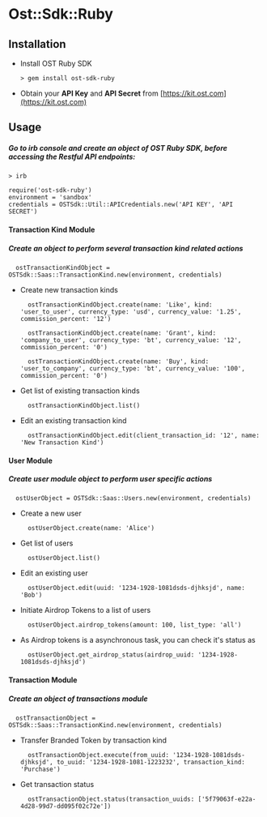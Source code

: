 # Ost::Sdk::Ruby

## Installation

* Install OST Ruby SDK

  ```
  > gem install ost-sdk-ruby
  
  ```
* Obtain your <b>API Key</b> and <b>API Secret</b> from [https://kit.ost.com](https://kit.ost.com)

## Usage

##### Go to irb console and create an object of OST Ruby SDK, before accessing the Restful API endpoints:

  ```
  > irb
  
  require('ost-sdk-ruby')
  environment = 'sandbox'
  credentials = OSTSdk::Util::APICredentials.new('API KEY', 'API SECRET')
  ```

#### Transaction Kind Module 

##### Create an object to perform several transaction kind related actions

  ```
    ostTransactionKindObject = OSTSdk::Saas::TransactionKind.new(environment, credentials)
  ```

* Create new transaction kinds

  ```
    ostTransactionKindObject.create(name: 'Like', kind: 'user_to_user', currency_type: 'usd', currency_value: '1.25', commission_percent: '12')
  ```
  
  ```
    ostTransactionKindObject.create(name: 'Grant', kind: 'company_to_user', currency_type: 'bt', currency_value: '12', commission_percent: '0')
  ```
 
  ```
    ostTransactionKindObject.create(name: 'Buy', kind: 'user_to_company', currency_type: 'bt', currency_value: '100', commission_percent: '0')
  ```
  
* Get list of existing transaction kinds

  ```
    ostTransactionKindObject.list()
  ```
  
* Edit an existing transaction kind

  ```
    ostTransactionKindObject.edit(client_transaction_id: '12', name: 'New Transaction Kind')
  ```
  
#### User Module

##### Create user module object to perform user specific actions

  ```
    ostUserObject = OSTSdk::Saas::Users.new(environment, credentials)
  ```
 
* Create a new user

  ```
    ostUserObject.create(name: 'Alice')
  ```

* Get list of users   
 
  ``` 
    ostUserObject.list()
  ```
  
* Edit an existing user
 
  ```
    ostUserObject.edit(uuid: '1234-1928-1081dsds-djhksjd', name: 'Bob')
  ```
  
* Initiate Airdrop Tokens to a list of users

  ```
    ostUserObject.airdrop_tokens(amount: 100, list_type: 'all')
  ```
    
* As Airdrop tokens is a asynchronous task, you can check it's status as

  ```
    ostUserObject.get_airdrop_status(airdrop_uuid: '1234-1928-1081dsds-djhksjd')
  ```
  
#### Transaction Module

##### Create an object of transactions module

  ```
    ostTransactionObject = OSTSdk::Saas::TransactionKind.new(environment, credentials)
  ```
  
* Transfer Branded Token by transaction kind

  ```
    ostTransactionObject.execute(from_uuid: '1234-1928-1081dsds-djhksjd', to_uuid: '1234-1928-1081-1223232', transaction_kind: 'Purchase')
  ```

* Get transaction status
    
  ```
    ostTransactionObject.status(transaction_uuids: ['5f79063f-e22a-4d28-99d7-dd095f02c72e'])
  ```
